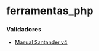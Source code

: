 # ferramentas_php

### Validadores
* [Manual Santander v4](https://cms.santander.com.br/sites/WPS/documentos/arq-cobranca-portugues-jul22/22-07-14_131739_h7815-layout-cobranca-cnab-240-posicoes-padrao-santander-multibanco-julho-2022-v4.pdf)
